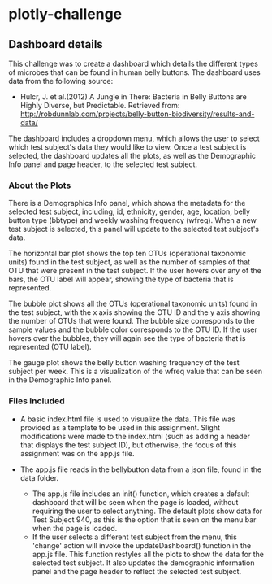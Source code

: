 # plotly-challenge

## Dashboard details

This challenge was to create a dashboard which details the different types of microbes that can be found in human belly buttons. The dashboard uses data from the following source: 
* Hulcr, J. et al.(2012) A Jungle in There: Bacteria in Belly Buttons are Highly Diverse, but Predictable. Retrieved from: http://robdunnlab.com/projects/belly-button-biodiversity/results-and-data/

The dashboard includes a dropdown menu, which allows the user to select which test subject's data they would like to view. Once a test subject is selected, the dashboard updates all the plots, as well as the Demographic Info panel and page header, to the selected test subject.

### About the Plots

There is a Demographics Info panel, which shows the metadata for the selected test subject, including, id, ethnicity, gender, age, location, belly button type (bbtype) and weekly washing frequency (wfreq). When a new test subject is selected, this panel will update to the selected test subject's data.

The horizontal bar plot shows the top ten OTUs (operational taxonomic units) found in the test subject, as well as the number of samples of that OTU that were present in the test subject. If the user hovers over any of the bars, the OTU label will appear, showing the type of bacteria that is represented.

The bubble plot shows all the OTUs (operational taxonomic units) found in the test subject, with the x axis showing the OTU ID and the y axis showing the number of OTUs that were found. The bubble size corresponds to the sample values and the bubble color corresponds to the OTU ID. If the user hovers over the bubbles, they will again see the type of bacteria that is represented (OTU label).

The gauge plot shows the belly button washing frequency of the test subject per week. This is a visualization of the wfreq value that can be seen in the Demographic Info panel.

### Files Included

* A basic index.html file is used to visualize the data. This file was provided as a template to be used in this assignment. Slight modifications were made to the index.html (such as adding a header that displays the test subject ID), but otherwise, the focus of this assignment was on the app.js file.

* The app.js file reads in the bellybutton data from a json file, found in the data folder. 
    * The app.js file includes an init() function, which creates a default dashboard that will be seen when the page is loaded, without requiring the user to select anything. The default plots show data for Test Subject 940, as this is the option that is seen on the menu bar when the page is loaded.
    * If the user selects a different test subject from the menu, this 'change' action will invoke the updateDashboard() function in the app.js file. This function restyles all the plots to show the data for the selected test subject. It also updates the demographic information panel and the page header to reflect the selected test subject.
